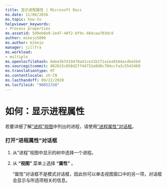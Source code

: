 ```yaml
---
title: 显示进程属性 | Microsoft Docs
ms.date: 11/04/2016
ms.topic: how-to
helpviewer_keywords:
- Process properties
ms.assetid: 5d9eb6e9-2e47-40f2-bf9c-464caa703dc9
author: mikejo5000
ms.author: mikejo
manager: jillfra
ms.workload:
- multiple
ms.openlocfilehash: 6dee3bf419470a41ce31b1f1a1ea9164acdbe5bd
ms.sourcegitcommit: 062615c058d2ff44751e8d0c704ccfa3c5543469
ms.translationtype: HT
ms.contentlocale: zh-CN
ms.lasthandoff: 09/22/2020
ms.locfileid: "90852330"
---
```

# <a name="how-to-display-process-properties"></a>如何：显示进程属性
若要详细了解[“进程”视图](../debugger/processes-view.md)中列出的进程，请使用[“进程属性”对话框](../debugger/process-properties-dialog-box.md)。

### <a name="to-open-a-process-properties-dialog-box"></a>打开“进程属性”对话框

1. 从“进程”视图中显示的树中选择一个进程。

2. 从 **“视图”** 菜单上选择 **“属性”** 。

   “属性”对话框不是模式对话框，因此你可以单击视图窗口中的另一项，对话框会显示与所选项相关的信息。
